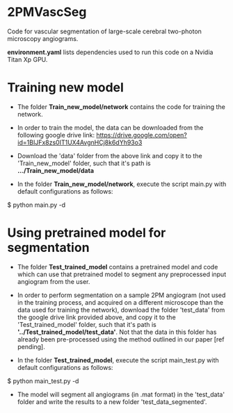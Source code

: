 # 2PMVascSeg

Code for vascular segmentation of large-scale cerebral two-photon microscopy angiograms.

**environment.yaml** lists dependencies used to run this code on a Nvidia Titan Xp GPU.


# Training new model
* The folder **Train_new_model/network** contains the code for training the network. 

* In order to train the model, the data can be downloaded from the following google drive link:
https://drive.google.com/open?id=1BIJFx8zs0IT1UX4AvgnHCj8k6dYh93o3

* Download the 'data' folder from the above link and copy it to the 'Train_new_model' folder, such that it's path is **.../Train_new_model/data**

* In the folder **Train_new_model/network**, execute the script main.py with default configurations as follows:

$ python main.py -d

# Using pretrained model for segmentation
* The folder **Test_trained_model** contains a pretrained model and code which can use that pretrained model to segment any preprocessed input angiogram from the user. 
 
* In order to perform segmentation on a sample 2PM angiogram (not used in the training process, and acquired on a different microscope than the data used for training the network), download the folder 'test_data' from the google drive link provided above, and copy it to the 'Test_trained_model' folder, such that it's path is **'../Test_trained_model/test_data'**. Not that the data in this folder has already been pre-processed using the method outlined in our paper [ref pending].

* In the folder **Test_trained_model**, execute the script main_test.py with default configurations as follows:

$ python main_test.py -d

* The model will segment all angiograms (in .mat format) in the 'test_data' folder and write the results to a new folder 'test_data_segmented'.




